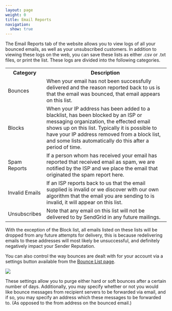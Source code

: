 ```yaml
---
layout: page
weight: 0
title: Email Reports
navigation:
  show: true
---
```


The Email Reports tab of the website allows you to view logs of all your bounced emails, as well as your unsubscribed customers. In addition to viewing these logs on the web, you can save these lists as either .csv or .txt files, or print the list. These logs are divided into the following categories.

<table class="table table-bordered table-striped">
   <tbody>
      <tr>
         <th>Category</th>
         <th>Description</th>
      </tr>
      <tr>
         <td>Bounces</td>
         <td>When your email has not been successfully delivered and the reason reported back to us is that the email was bounced, that email appears on this list.</td>
      </tr>
      <tr>
         <td>Blocks</td>
         <td>When your IP address has been added to a blacklist, has been blocked by an ISP or messaging organization, the effected email shows up on this list. Typically it is possible to have your IP address removed from a block list, and some lists automatically do this after a period of time.</td>
      </tr>
      <tr>
         <td>Spam Reports</td>
         <td>If a person whom has received your email has reported that received email as spam, we are notified by the ISP and we place the email that originated the spam report here.</td>
      </tr>
      <tr>
         <td>Invalid Emails</td>
         <td>If an ISP reports back to us that the email supplied is invalid or we discover with our own algorithm that the email you are sending to is invalid, it will appear on this list.</td>
      </tr>
      <tr>
         <td>Unsubscribes</td>
         <td>Note that any email on this list will not be delivered to by SendGrid in any future mailings.</td>
      </tr>
   </tbody>
</table>

With the exception of the Block list, all emails listed on these lists will be dropped from any future attempts for delivery, this is because redelivering emails to these addresses will most likely be unsuccessful, and definitely negatively impact your Sender Reputation.

You can also control the way bounces are dealt with for your account via a settings button available from the [Bounce List page](http://sendgrid.com/bounces).

![]({{root_url}}/images/email_reports.png)

These settings allow you to purge either hard or soft bounces after a certain number of days. Additionally, you may specify whether or not you would like bounce messages from recipient servers to be forwarded via email, and if so, you may specify an address which these messages to be forwarded to. (As opposed to the from address on the bounced email.)
